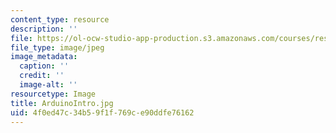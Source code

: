 ```yaml
---
content_type: resource
description: ''
file: https://ol-ocw-studio-app-production.s3.amazonaws.com/courses/res-3-002-collaborative-design-and-creative-expression-with-arduino-microcontrollers-january-iap-2017/4f0ed47c34b59f1f769ce90ddfe76162_ArduinoIntro.jpg
file_type: image/jpeg
image_metadata:
  caption: ''
  credit: ''
  image-alt: ''
resourcetype: Image
title: ArduinoIntro.jpg
uid: 4f0ed47c-34b5-9f1f-769c-e90ddfe76162
---
```

